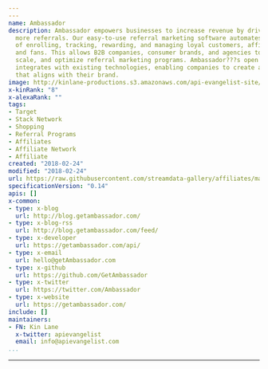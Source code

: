 ```yaml
---
---
name: Ambassador
description: Ambassador empowers businesses to increase revenue by driving and managing
  more referrals. Our easy-to-use referral marketing software automates the process
  of enrolling, tracking, rewarding, and managing loyal customers, affiliates, partners,
  and fans. This allows B2B companies, consumer brands, and agencies to quickly build,
  scale, and optimize referral marketing programs. Ambassador???s open API also seamlessly
  integrates with existing technologies, enabling companies to create a custom experience
  that aligns with their brand.
image: http://kinlane-productions.s3.amazonaws.com/api-evangelist-site/company/logos/ambassador-logo.png
x-kinRank: "8"
x-alexaRank: ""
tags:
- Target
- Stack Network
- Shopping
- Referral Programs
- Affiliates
- Affiliate Network
- Affiliate
created: "2018-02-24"
modified: "2018-02-24"
url: https://raw.githubusercontent.com/streamdata-gallery/affiliates/master/_listings/ambassador/apis.yaml
specificationVersion: "0.14"
apis: []
x-common:
- type: x-blog
  url: http://blog.getambassador.com/
- type: x-blog-rss
  url: http://blog.getambassador.com/feed/
- type: x-developer
  url: https://getambassador.com/api/
- type: x-email
  url: hello@getAmbassador.com
- type: x-github
  url: https://github.com/GetAmbassador
- type: x-twitter
  url: https://twitter.com/Ambassador
- type: x-website
  url: https://getambassador.com/
include: []
maintainers:
- FN: Kin Lane
  x-twitter: apievangelist
  email: info@apievangelist.com
...
```


---